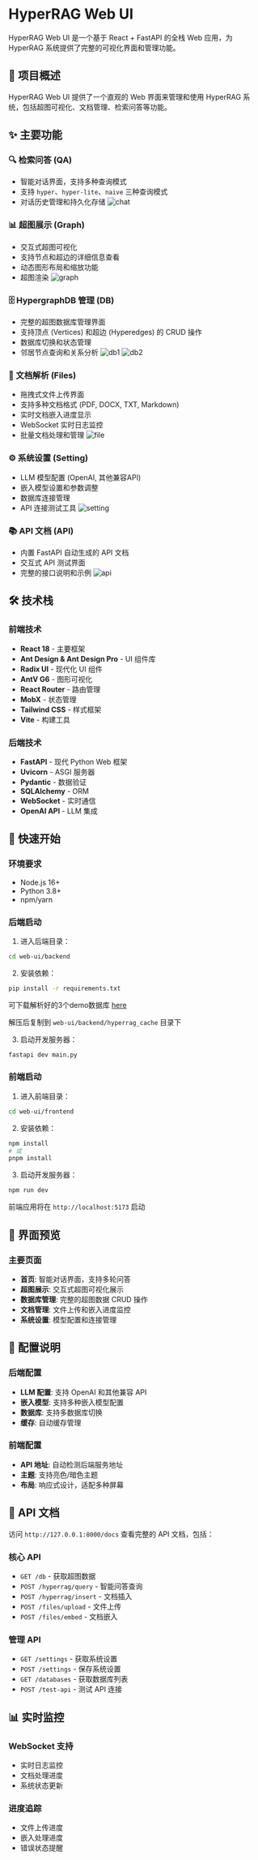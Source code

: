 # HyperRAG Web UI

HyperRAG Web UI 是一个基于 React + FastAPI 的全栈 Web 应用，为 HyperRAG 系统提供了完整的可视化界面和管理功能。

## 📖 项目概述

HyperRAG Web UI 提供了一个直观的 Web 界面来管理和使用 HyperRAG 系统，包括超图可视化、文档管理、检索问答等功能。

## ✨ 主要功能

### 🔍 检索问答 (QA)
- 智能对话界面，支持多种查询模式
- 支持 `hyper`、`hyper-lite`、`naive` 三种查询模式
- 对话历史管理和持久化存储
![chat](./assets/chat_e.png)

### 📊 超图展示 (Graph)
- 交互式超图可视化
- 支持节点和超边的详细信息查看
- 动态图形布局和缩放功能
- 超图渲染
![graph](./assets/graph.png)

### 🗄️ HypergraphDB 管理 (DB)
- 完整的超图数据库管理界面
- 支持顶点 (Vertices) 和超边 (Hyperedges) 的 CRUD 操作
- 数据库切换和状态管理
- 邻居节点查询和关系分析
![db1](./assets/db1.png)
![db2](./assets/db2.png)

### 📁 文档解析 (Files)
- 拖拽式文件上传界面
- 支持多种文档格式 (PDF, DOCX, TXT, Markdown)
- 实时文档嵌入进度显示
- WebSocket 实时日志监控
- 批量文档处理和管理
![file](./assets/file.png)

### ⚙️ 系统设置 (Setting)
- LLM 模型配置 (OpenAI, 其他兼容API)
- 嵌入模型设置和参数调整
- 数据库连接管理
- API 连接测试工具
![setting](./assets/setting.png)

### 📚 API 文档 (API)
- 内置 FastAPI 自动生成的 API 文档
- 交互式 API 测试界面
- 完整的接口说明和示例
![api](./assets/api.png)

## 🛠️ 技术栈

### 前端技术
- **React 18** - 主要框架
- **Ant Design & Ant Design Pro** - UI 组件库
- **Radix UI** - 现代化 UI 组件
- **AntV G6** - 图形可视化
- **React Router** - 路由管理
- **MobX** - 状态管理
- **Tailwind CSS** - 样式框架
- **Vite** - 构建工具

### 后端技术
- **FastAPI** - 现代 Python Web 框架
- **Uvicorn** - ASGI 服务器
- **Pydantic** - 数据验证
- **SQLAlchemy** - ORM
- **WebSocket** - 实时通信
- **OpenAI API** - LLM 集成

## 🚀 快速开始

### 环境要求
- Node.js 16+ 
- Python 3.8+
- npm/yarn

### 后端启动

1. 进入后端目录：
```bash
cd web-ui/backend
```

2. 安装依赖：
```bash
pip install -r requirements.txt
```

可下载解析好的3个demo数据库 [here](https://pan.baidu.com/s/1mrDJVpMW59gLtRRSXafXdw?pwd=w642)

解压后复制到 `web-ui/backend/hyperrag_cache` 目录下

3. 启动开发服务器：
```bash
fastapi dev main.py
```

### 前端启动

1. 进入前端目录：
```bash
cd web-ui/frontend
```

2. 安装依赖：
```bash
npm install
# 或
pnpm install
```

3. 启动开发服务器：
```bash
npm run dev
```

前端应用将在 `http://localhost:5173` 启动

## 📱 界面预览

### 主要页面
- **首页**: 智能对话界面，支持多轮问答
- **超图展示**: 交互式超图可视化展示
- **数据库管理**: 完整的超图数据 CRUD 操作
- **文档管理**: 文件上传和嵌入进度监控
- **系统设置**: 模型配置和连接管理

## 🔧 配置说明

### 后端配置
- **LLM 配置**: 支持 OpenAI 和其他兼容 API
- **嵌入模型**: 支持多种嵌入模型配置
- **数据库**: 支持多数据库切换
- **缓存**: 自动缓存管理

### 前端配置
- **API 地址**: 自动检测后端服务地址
- **主题**: 支持亮色/暗色主题
- **布局**: 响应式设计，适配多种屏幕

## 🔗 API 文档

访问 `http://127.0.0.1:8000/docs` 查看完整的 API 文档，包括：

### 核心 API
- `GET /db` - 获取超图数据
- `POST /hyperrag/query` - 智能问答查询
- `POST /hyperrag/insert` - 文档插入
- `POST /files/upload` - 文件上传
- `POST /files/embed` - 文档嵌入

### 管理 API
- `GET /settings` - 获取系统设置
- `POST /settings` - 保存系统设置
- `GET /databases` - 获取数据库列表
- `POST /test-api` - 测试 API 连接

## 📊 实时监控

### WebSocket 支持
- 实时日志监控
- 文档处理进度
- 系统状态更新

### 进度追踪
- 文件上传进度
- 嵌入处理进度
- 错误状态提醒

